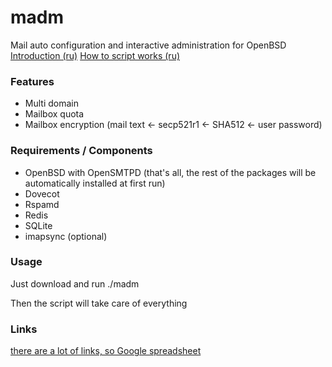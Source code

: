 # madm 
Mail auto configuration and interactive administration for OpenBSD
[Introduction (ru)](https://telegra.ph/Pereezd-pochty-05-24)
[How to script works (ru)](https://github.com/vasyahacker/madm/raw/main/explanation_ru.txt)

### Features
- Multi domain
- Mailbox quota
- Mailbox encryption (mail text <- secp521r1 <- SHA512 <- user password)

### Requirements / Components
- OpenBSD with OpenSMTPD (that's all, the rest of the packages will be automatically installed at first run)
- Dovecot
- Rspamd
- Redis
- SQLite
- imapsync (optional)

### Usage

Just download and run ./madm

Then the script will take care of everything

### Links
[there are a lot of links, so Google spreadsheet](https://docs.google.com/spreadsheets/d/1acLUWan3KfgRC4f8cv53Tr3hnavbfVNRbJUQlrmKrio/edit?usp=sharing)
